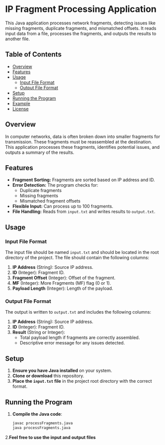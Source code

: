 # IP Fragment Processing Application

This Java application processes network fragments, detecting issues like missing fragments, duplicate fragments, and mismatched offsets. It reads input data from a file, processes the fragments, and outputs the results to another file.

## Table of Contents
- [Overview](#overview)
- [Features](#features)
- [Usage](#usage)
  - [Input File Format](#input-file-format)
  - [Output File Format](#output-file-format)
- [Setup](#setup)
- [Running the Program](#running-the-program)
- [Example](#example)
- [License](#license)

## Overview

In computer networks, data is often broken down into smaller fragments for transmission. These fragments must be reassembled at the destination. This application processes these fragments, identifies potential issues, and outputs a summary of the results.

## Features

- **Fragment Sorting:** Fragments are sorted based on IP address and ID.
- **Error Detection:** The program checks for:
  - Duplicate fragments
  - Missing fragments
  - Mismatched fragment offsets
- **Flexible Input:** Can process up to 100 fragments.
- **File Handling:** Reads from `input.txt` and writes results to `output.txt`.

## Usage

### Input File Format

The input file should be named `input.txt` and should be located in the root directory of the project. The file should contain the following columns:

1. **IP Address** (String): Source IP address.
2. **ID** (Integer): Fragment ID.
3. **Fragment Offset** (Integer): Offset of the fragment.
4. **MF** (Integer): More Fragments (MF) flag (0 or 1).
5. **Payload Length** (Integer): Length of the payload.

### Output File Format

The output is written to `output.txt` and includes the following columns:

1. **IP Address** (String): Source IP address.
2. **ID** (Integer): Fragment ID.
3. **Result** (String or Integer): 
   - Total payload length if fragments are correctly assembled.
   - Descriptive error message for any issues detected.

## Setup

1. **Ensure you have Java installed** on your system.
2. **Clone or download** this repository.
3. **Place the `input.txt` file** in the project root directory with the correct format.

## Running the Program

1. **Compile the Java code**:
   ```bash
   javac processFragments.java
   java processFragments.java

2.**Feel free to use the input and output files**
